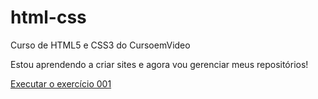 # html-css
 Curso de HTML5 e CSS3 do CursoemVideo

 Estou aprendendo a criar sites e agora vou gerenciar meus repositórios!

<a href="https://biancamh.github.io/html-css/exercicios/ex001/index.html"> Executar o exercício 001 </a>